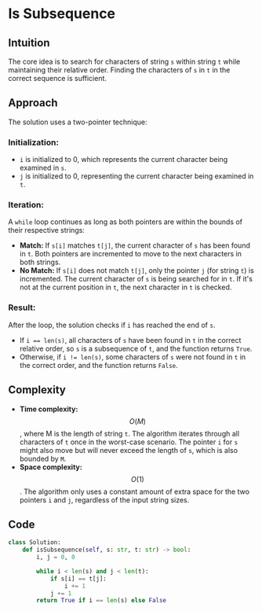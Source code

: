 # Is Subsequence

## Intuition

The core idea is to search for characters of string `s` within string `t` while maintaining their relative order. Finding the characters of `s` in `t` in the correct sequence is sufficient.

## Approach

The solution uses a two-pointer technique:

### Initialization:

*   `i` is initialized to 0, which represents the current character being examined in `s`.
*   `j` is initialized to 0, representing the current character being examined in `t`.

### Iteration:

A `while` loop continues as long as both pointers are within the bounds of their respective strings:

*   **Match:** If `s[i]` matches `t[j]`, the current character of `s` has been found in `t`. Both pointers are incremented to move to the next characters in both strings.
*   **No Match:** If `s[i]` does not match `t[j]`, only the pointer `j` (for string `t`) is incremented. The current character of `s` is being searched for in `t`. If it's not at the current position in `t`, the next character in `t` is checked.

### Result:

After the loop, the solution checks if `i` has reached the end of `s`.

*   If `i == len(s)`, all characters of `s` have been found in `t` in the correct relative order, so `s` is a subsequence of `t`, and the function returns `True`.
*   Otherwise, if `i != len(s)`, some characters of `s` were not found in `t` in the correct order, and the function returns `False`.

## Complexity

*   **Time complexity:** $$O(M)$$, where M is the length of string `t`. The algorithm iterates through all characters of `t` once in the worst-case scenario. The pointer `i` for `s` might also move but will never exceed the length of `s`, which is also bounded by `M`.
*   **Space complexity:** $$O(1)$$. The algorithm only uses a constant amount of extra space for the two pointers `i` and `j`, regardless of the input string sizes.

## Code

```python
class Solution:
    def isSubsequence(self, s: str, t: str) -> bool:
        i, j = 0, 0

        while i < len(s) and j < len(t):
            if s[i] == t[j]:
                i += 1
            j += 1
        return True if i == len(s) else False
